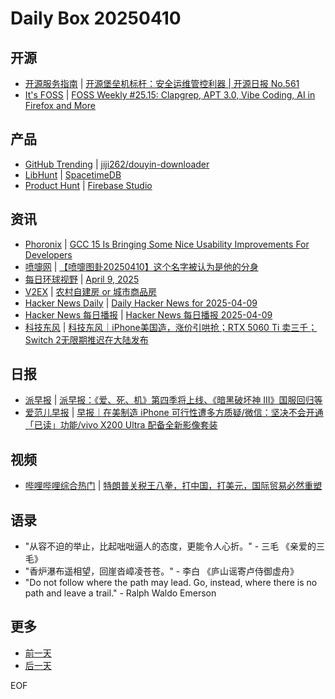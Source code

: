 # Daily Box 20250410

## 开源
- [开源服务指南](https://osguider.com/blog/) | [开源堡垒机标杆：安全运维管控利器 | 开源日报 No.561](https://osguider.com/blog/post/daily/daily-561/)
- [It's FOSS](https://itsfoss.com/) | [FOSS Weekly #25.15: Clapgrep, APT 3.0, Vibe Coding, AI in Firefox and More](https://itsfoss.com/newsletter/foss-weekly-25-15/)

## 产品
- [GitHub Trending](https://github.com/trending?since=daily) | [jiji262/douyin-downloader](https://github.com/jiji262/douyin-downloader)
- [LibHunt](https://www.libhunt.com/) | [SpacetimeDB](https://www.libhunt.com/r/SpacetimeDB)
- [Product Hunt](https://www.producthunt.com) | [Firebase Studio](https://www.producthunt.com/posts/firebase-studio)

## 资讯
- [Phoronix](https://www.phoronix.com/) | [GCC 15 Is Bringing Some Nice Usability Improvements For Developers](https://www.phoronix.com/news/GCC-15-Usability-Improvements)
- [喷嚏网](http://www.dapenti.com/blog/blog.asp?subjectid=70&name=xilei) | [【喷嚏图卦20250410】这个名字被认为是他的分身](http://www.dapenti.com/blog/more.asp?name=xilei&id=185287)
- [每日环球视野](https://idai.ly/) | [April 9, 2025](http://m.idai.ly/se/a193iG?1744128000)
- [V2EX](https://www.v2ex.com/) | [农村自建房 or 城市商品房](https://www.v2ex.com/t/1124425)
- [Hacker News Daily](https://www.daemonology.net/hn-daily/) | [Daily Hacker News for 2025-04-09](https://www.daemonology.net/hn-daily/2025-04-09.html)
- [Hacker News 每日播报](https://hacker-news.agi.li/) | [Hacker News 每日播报 2025-04-09](https://hacker-news.agi.li/post/2025-04-09)
- [科技东风](https://m.smzdm.com/tag/tn0400v/) | [科技东风｜iPhone美国造，涨价引哄抢；RTX 5060 Ti 卖三千；Switch 2无限期推迟在大陆发布](https://post.m.smzdm.com/p/a34dov0n/)

## 日报
- [派早报](https://sspai.com/tag/%E6%B4%BE%E6%97%A9%E6%8A%A5) | [派早报：《爱、死、机》第四季将上线、《暗黑破坏神 III》国服回归等](https://sspai.com/post/98270)
- [爱范儿早报](https://www.ifanr.com/category/ifanrnews) | [早报｜在美制造 iPhone 可行性遭多方质疑/微信：坚决不会开通「已读」功能/vivo X200 Ultra 配备全新影像套装](https://www.ifanr.com/1620296)

## 视频
- [哔哩哔哩综合热门](https://www.bilibili.com/v/popular/all/) | [特朗普关税王八拳，打中国，打美元，国际贸易必然重塑](https://b23.tv/BV1P4d3YnExz)

## 语录
- "从容不迫的举止，比起咄咄逼人的态度，更能令人心折。" - 三毛 《亲爱的三毛》
- "香炉瀑布遥相望，回崖沓嶂凌苍苍。" - 李白 《庐山谣寄卢侍御虚舟》
- "Do not follow where the path may lead. Go, instead, where there is no path and leave a trail." - Ralph Waldo Emerson

## 更多
- [前一天](daily-box-20250409.md)
- [后一天](daily-box-20250411.md)

EOF
